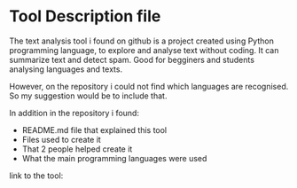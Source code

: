# Tool Description file
The text analysis tool i found on github is a project created using Python programming language, to explore and analyse text without coding. It can summarize text and detect spam. Good for begginers and students analysing languages and texts.

However, on the repository i could not find which languages are recognised. So my suggestion would be to include that.

In addition in the repository i found:
- README.md file that explained this tool
- Files used to create it
- That 2 people helped create it
- What the main programming languages were used

link to the tool: